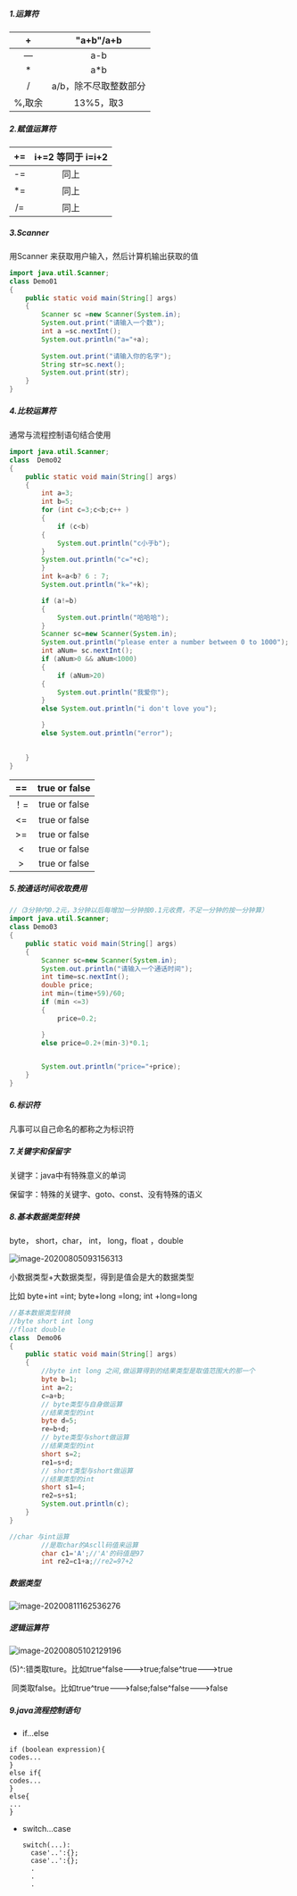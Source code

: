 ##### 1.运算符

|   +    |       "a+b"/a+b       |
| :----: | :-------------------: |
|   —    |          a-b          |
|   *    |          a*b          |
|   /    | a/b，除不尽取整数部分 |
| %,取余 |       13%5，取3       |

##### 2.赋值运算符

|  +=  | i+=2 等同于 i=i+2 |
| :--: | :---------------: |
|  -=  |       同上        |
|  *=  |       同上        |
|  /=  |       同上        |

##### 3.Scanner

用Scanner 来获取用户输入，然后计算机输出获取的值

```java
import java.util.Scanner;
class Demo01 
{
	public static void main(String[] args) 
	{
		Scanner sc =new Scanner(System.in);
		System.out.print("请输入一个数");
		int a =sc.nextInt();
		System.out.println("a="+a);
        
		System.out.print("请输入你的名字");
		String str=sc.next();
		System.out.print(str);
	}
}
```

##### 4.比较运算符

通常与流程控制语句结合使用

```java
import java.util.Scanner;
class  Demo02
{
	public static void main(String[] args) 
	{
		int a=3;
		int b=5;
		for (int c=3;c<b;c++ )
		{
			if (c<b)
		{
			System.out.println("c小于b");
		}
		System.out.println("c="+c);
		}
		int k=a<b? 6 : 7;
		System.out.println("k="+k);

		if (a!=b)
		{
			System.out.println("哈哈哈");
		}
		Scanner sc=new Scanner(System.in);
		System.out.println("please enter a number between 0 to 1000");
		int aNum= sc.nextInt();
		if (aNum>0 && aNum<1000)
		{
			if (aNum>20)
		{
			System.out.println("我爱你");
		}
		else System.out.println("i don't love you");

		}
		else System.out.println("error");

		
	}
}


```

|  ==  | true or false |
| :--: | :-----------: |
| ！=  | true or false |
|  <=  | true or false |
|  >=  | true or false |
|  <   | true or false |
|  >   | true or false |

##### 5.按通话时间收取费用

```java
//（3分钟内0.2元，3分钟以后每增加一分钟按0.1元收费，不足一分钟的按一分钟算）
import java.util.Scanner;
class Demo03 
{
	public static void main(String[] args) 
	{
		Scanner sc=new Scanner(System.in);
		System.out.println("请输入一个通话时间");
		int time=sc.nextInt();
		double price;
		int min=(time+59)/60;
		if (min <=3)
		{
			price=0.2;

		}
		else price=0.2+(min-3)*0.1;


		System.out.println("price="+price);
	}
}

```

##### 6.标识符

凡事可以自己命名的都称之为标识符

##### 7.关键字和保留字

关键字：java中有特殊意义的单词

保留字：特殊的关键字、goto、const、没有特殊的语义

##### 8.基本数据类型转换

byte， short，char， int， long，float ，double

![image-20200805093156313](C:\Users\aa\AppData\Roaming\Typora\typora-user-images\image-20200805093156313.png)

小数据类型+大数据类型，得到是值会是大的数据类型

比如 byte+int =int; byte+long =long; int +long=long

```java
//基本数据类型转换
//byte short int long
//float double
class  Demo06
{
	public static void main(String[] args) 
	{
		//byte int long 之间,做运算得到的结果类型是取值范围大的那一个
		byte b=1;
		int a=2;
		c=a+b;
		// byte类型与自身做运算
		//结果类型的int
		byte d=5;
		re=b+d;
		// byte类型与short做运算
		//结果类型的int
		short s=2;
		re1=s+d;
		// short类型与short做运算
		//结果类型的int
		short s1=4;
		re2=s+s1;
		System.out.println(c);
	}
}

```

```java
//char 与int运算
		//是取char的Ascll码值来运算 
		char c1='A';//'A'的码值是97
		int re2=c1+a;//re2=97+2
```

##### 数据类型

![image-20200811162536276](C:\Users\aa\AppData\Roaming\Typora\typora-user-images\image-20200811162536276.png)

##### 逻辑运算符

![image-20200805102129196](C:\Users\aa\AppData\Roaming\Typora\typora-user-images\image-20200805102129196.png)

(5)^:错类取ture。比如true^false--->true;false^true--->true

​		同类取false。比如true^true--->false;false^false--->false

##### 9.java流程控制语句

- if...else

```
if (boolean expression){
codes...
}
else if{
codes...
}
else{
...
}

```

- switch...case

  ```
  switch(...):
  	case'..':{};
  	case'..':{};
  	.
  	.
  	.
  ```

  
  
  

